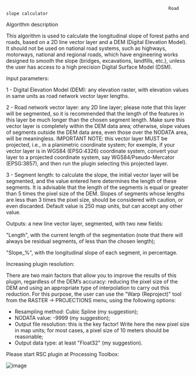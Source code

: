                                                                   Road slope calculator

Algorithm description

This algorithm is used to calculate the longitudinal slope of forest paths and roads, based on a 2D line vector layer and a DEM (Digital Elevation Model). 
It should not be used on national road systems, such as highways, motorways, national and regional roads, which have engineering works designed to smooth the slope (bridges, excavations, landfills, etc.), unless the user has access to a high precision Digital Surface Model (DSM).

Input parameters: 


1 - Digital Elevation Model (DEM): any elevation raster, with elevation values in same units as road network vector layer lengths.

2 - Road network vector layer: any 2D line layer; please note that this layer will be segmented, so it is recommended that the length of the features in this layer be much longer than the chosen segment length. Make sure this vector layer is completely within the DEM data area; otherwise, slope values of segments outside the DEM data area, even those over the NODATA area, will be meaningless. IMPORTANT NOTE: this vector layer MUST be projected, i.e., in a planimetric coordinate system; for exemple, if your vector layer is in WGS84 (EPSG:4326) coordinate system, convert your layer to a projected coordinate system, say WGS84/Pseudo-Mercator (EPSG:3857), and then run the plugin selecting this projected layer.

3 - Segment length: to calculate the slope, the initial vector layer will be segmented, and the value entered here determines the length of these segments. It is advisable that the length of the segments is equal or greater than 5 times the pixel size of the DEM. Slopes of segments whose lengths are less than 3 times the pixel size, should be considered with caution, or even discarded. Default value is 250 map units, but can accept any other value.

Outputs: a new line vector layer, segmented, with two new fields:

  "Length", with the current length of the segmentation (note that there will always be residual segments, of less than the chosen length); 

  "Slope_%", with the longitudinal slope of each segment, in percentage.
 
Increasing plugin resolution:

There are two main factors that allow you to improve the results of this plugin, regardless of the DEM’s accuracy: reducing the pixel size of the DEM and using an appropriate type of interpolation to carry out this reduction.
For this purpose, the user can use the "Warp (Reproject)" tool from the RASTER -> PROJECTIONS menu, using the following options:
- Resampling method: Cubic Spline (my suggestion);
- NODATA value: -9999 (my suggestion);
- Output file resolution: this is the key factor! Write here the new pixel size in map units; for most cases, a pixel size of 10 meters should be reasonable;
- Output data type: at least "Float32" (my suggestion).
 
Please start RSC plugin at Processing Toolbox:


![image](https://user-images.githubusercontent.com/37844852/110529357-12840080-8111-11eb-97d1-54c622a5cb07.png)
